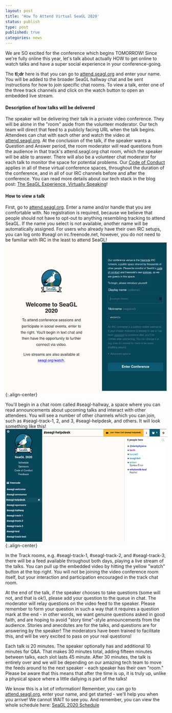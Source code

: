 ```yaml
---
layout: post
title: 'How To Attend Virtual SeaGL 2020'
status: publish
type: post
published: true
categories: news
---
```


We are SO excited for the conference which begins TOMORROW!  Since we're fully online this year, let's talk about actually HOW to get online to watch talks and have a super social experience in your conference-going.

The **tl;dr** here is that you can go to [attend.seagl.org](https://attend.seagl.org) and enter your name.  You will be added to the broader SeaGL hallway chat and be sent instructions for how to join specific chat rooms. To view a talk, enter one of the three track channels and click on the watch button to open an embedded live stream.

#### Description of how talks will be delivered
The speaker will be delivering their talk in a private video conference.  They will be alone in the "room" aside from the volunteer moderator.  Our tech team will direct that feed to a publicly facing URL when the talk begins.  Attendees can chat with each other and watch the video at [attend.seagl.org](https://attend.seagl.org).  At the conclusion of the talk, if the speaker wants a Question and Answer period, the room moderator will read questions from the audience in that track's attend.seagl.org chat room, which the speaker will be able to answer.  There will also be a volunteer chat moderator for each talk to monitor the space for potential problems.  Our [Code of Conduct](https://seagl.org/code_of_conduct) applies in all of these virtual conference spaces, throughout the duration of the conference, and in all of our IRC channels before and after the conference.  You can read more details about our tech stack in the blog post: [The SeaGL Experience, Virtually Speaking](https://seagl.org/news/2020/11/09/seagl-tech-stack.html)!

#### How to view a talk
First, go to [attend.seagl.org](https://attend.seagl.org).  Enter a name and/or handle that you are comfortable with.  No registration is required, because we believe that people should not have to opt-out to anything resembling tracking to attend SeaGL.  If the name you select is not available, another name will be automatically assigned.  For users who already have their own IRC setups, you can log onto #seagl on irc.freenode.net, however, you do not need to be familiar with IRC in the least to attend SeaGL!
![HTA attend.seagl.org](/img/posts/11-12-2020-HTA-1.png){:.align-center}

You'll begin in a chat room called #seagl-hallway, a space where you can read announcements about upcoming talks and interact with other attendees.  You will see a number of other channels which you can join, such as #seagl-track-1, 2, and 3, #seagl-helpdesk, and others.  It will look something like this!
![HTA attend.seagl.org](/img/posts/11-12-2020-HTA-2.png){:.align-center}

In the Track rooms, e.g. #seagl-track-1, #seagl-track-2, and #seagl-track-3, there will be a feed available throughout both days, playing a live stream of the talks. You can pull up the embedded video by hitting the yellow "watch" button at the top right.  You will not be joining the video conference room itself, but your interaction and participation encouraged in the track chat room.

At the end of the talk, if the speaker chooses to take questions (some will not, and that is ok!), please add your question to the queue in chat. The moderator will relay questions on the video feed to the speaker.  Please remember to form your question in such a way that it requires a question mark at the end - in other words, we want genuine questions asked in good faith, and are hoping to avoid "story time"-style announcements from the audience.  Stories and anecdotes are for the talks, and questions are for answering by the speaker!  The moderators have been trained to facilitate this, and will be very excited to pass on your real questions!

Each talk is 20 minutes.  The speaker optionally has and additional 10 minutes for Q&A.  That makes 30 minutes total, adding fifteen minutes between talks, each slot lasts 45 minute.  After 30 minutes, the talk is entirely over and we will be depending on our amazing tech team to move the feeds around to the next speaker - each speaker has their own "room."  Please be aware that this means that after the time is up, it is truly up, unlike a physical space where a little dallying is part of the talks!

We know this is a lot of information!  Remember, you can go to [attend.seagl.org](https://attend.seagl.org), enter your name, and get started - we'll help you when you arrive!  We cannot WAIT to see you.  And remember, you can view the whole schedule here: [SeaGL 2020 Schedule](https://osem.seagl.org/conferences/seagl2020/schedule)
